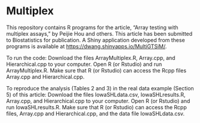 # Multiplex
This repository contains R programs for the article, “Array testing with multiplex assays,” by Peijie Hou and others. This article has been submitted to Biostatistics for publication. A Shiny application developed from these programs is available at https://dwang.shinyapps.io/MultiGTSiM/.

To run the code: 
Download the files ArrayMultiplex.R, Array.cpp, and Hierarchical.cpp to your computer. 
Open R (or Rstudio) and run ArrayMultiplex.R.
Make sure that R (or Rstudio) can access the Rcpp files Array.cpp and Hierarchical.cpp.

To reproduce the analysis (Tables 2 and 3) in the real data example (Section 5) of this article:
Download the files IowaSHLdata.csv, IowaSHLresults.R, Array.cpp, and Hierarchical.cpp to your computer. 
Open R (or Rstudio) and run IowaSHLresults.R.
Make sure that R (or Rstudio) can access the Rcpp files, Array.cpp and Hierarchical.cpp, and the data file IowaSHLdata.csv.
